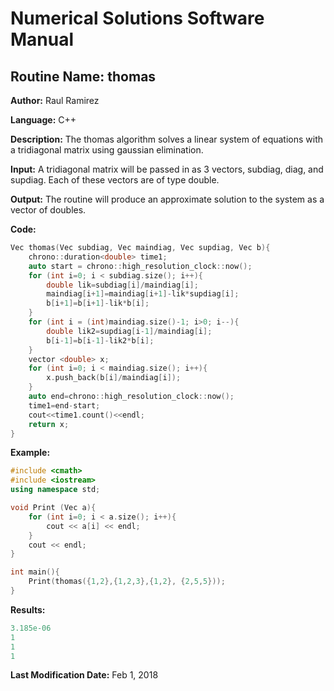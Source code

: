 # Numerical Solutions Software Manual

## **Routine Name:** thomas

**Author:** Raul Ramirez

**Language:** C++

**Description:** The thomas algorithm solves a linear system of equations with a tridiagonal matrix using gaussian elimination. 

**Input:** A tridiagonal matrix will be passed in as 3 vectors, subdiag, diag, and supdiag. Each of these vectors are of type double.  

**Output:** The routine will produce an approximate solution to the system as a vector of doubles.

**Code:** 
```C++
Vec thomas(Vec subdiag, Vec maindiag, Vec supdiag, Vec b){
    chrono::duration<double> time1;
    auto start = chrono::high_resolution_clock::now();
    for (int i=0; i < subdiag.size(); i++){
        double lik=subdiag[i]/maindiag[i];
        maindiag[i+1]=maindiag[i+1]-lik*supdiag[i];
        b[i+1]=b[i+1]-lik*b[i];
    }
    for (int i = (int)maindiag.size()-1; i>0; i--){
        double lik2=supdiag[i-1]/maindiag[i];
        b[i-1]=b[i-1]-lik2*b[i];
    }
    vector <double> x;
    for (int i=0; i < maindiag.size(); i++){
        x.push_back(b[i]/maindiag[i]);
    }
    auto end=chrono::high_resolution_clock::now();
    time1=end-start;
    cout<<time1.count()<<endl;
    return x;
}

```

**Example:**
```C++
#include <cmath>
#include <iostream>
using namespace std;

void Print (Vec a){
    for (int i=0; i < a.size(); i++){
        cout << a[i] << endl;
    }
    cout << endl;
}

int main(){
    Print(thomas({1,2},{1,2,3},{1,2}, {2,5,5}));
}
```

**Results:** 
```C++
3.185e-06
1
1
1
```

**Last Modification Date:** Feb 1, 2018
